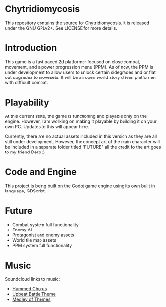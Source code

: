 # Chytridiomycosis

This repository contains the source for Chytridiomycosis. It is released under the GNU GPLv2+. See LICENSE for more details.

# Introduction

This game is a fast paced 2d platformer focused on close combat, movement, and a power progression menu (PPM). As of now, the PPM is under development to allow users to unlock certain sidegrades
  and or flat out upgrades to movesets. It will be an open world story driven platformer with difficult combat. 

# Playability

At this current state, the game is functioning and playable only on the engine. However, I am working on making it playable by building it on your own PC. Updates to this will appear here. 

Currently, there are no actual assets included in this version as they are all still under development. However, the concept art of the main character will be included in a separate folder titled "FUTURE"
  all the credit fo the art goes to my friend Derp :)

# Code and Engine

This project is being built on the Godot game engine using its own built in language, GDScript.

# Future

- Combat system full functionality
- Enemy AI
- Protagonist and enemy assets
- World tile map assets
- PPM system full functionality

# Music
Soundcloud links to music:

- [Hummed Chorus][hummed_chorus]
- [Upbeat Battle Theme][upbeat_battle_theme]
- [Medley of Themes][medley_of_themes]

[hummed_chorus]: https://soundcloud.com/dekeugh/hummed-chorus?utm_source=clipboard&utm_medium=text&utm_campaign=social_sharing&si=6cefb17b743c401f93f907f69f8fab0d
[upbeat_battle_theme]: https://soundcloud.com/dekeugh/battle-theme?utm_source=clipboard&utm_medium=text&utm_campaign=social_sharing&si=b34795563c514024afe50a3ae6697fe9
[medley_of_themes]: https://soundcloud.com/dekeugh/medley-of-themes?si=24aee6110de3457f8387b009d7b8602c&utm_source=clipboard&utm_medium=text&utm_campaign=social_sharing
